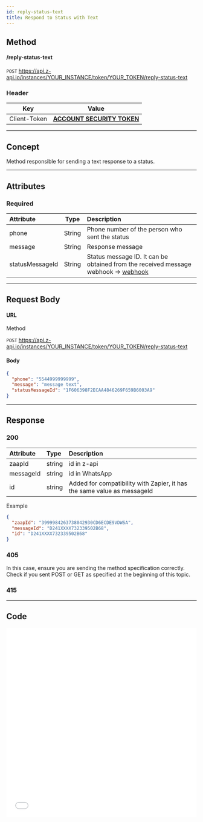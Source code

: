 ```yaml
---
id: reply-status-text  
title: Respond to Status with Text  
---
```


## Method

#### /reply-status-text

`POST` https://api.z-api.io/instances/YOUR_INSTANCE/token/YOUR_TOKEN/reply-status-text

### Header

|      Key       |            Value            |
| :------------: |     :-----------------:     |
|  Client-Token  | **[ACCOUNT SECURITY TOKEN](../security/client-token)** |

---

## Concept

Method responsible for sending a text response to a status.

---

## Attributes

### Required

| Attribute  |  Type  | Description                        |
| :--------- | :----: | :--------------------------------- |
| phone      | String | Phone number of the person who sent the status |
| message    | String | Response message |
| statusMessageId | String | Status message ID. It can be obtained from the received message webhook -> [webhook](../webhooks/on-message-received) |

---

## Request Body

#### URL

Method

`POST` https://api.z-api.io/instances/YOUR_INSTANCE/token/YOUR_TOKEN/reply-status-text

#### Body

```json
{
  "phone": "5544999999999",
  "message": "message text",
  "statusMessageId": "1F606398F2ECAA4846269F659B6003A9"
}
```

---

## Response

### 200

| Attribute  |  Type  | Description                     |
| :--------- | :----- | :------------------------------ |
| zaapId     | string | id in z-api                      |
| messageId  | string | id in WhatsApp                   |
| id         | string | Added for compatibility with Zapier, it has the same value as messageId |

Example

```json
{
  "zaapId": "3999984263738042930CD6ECDE9VDWSA",
  "messageId": "D241XXXX732339502B68",
  "id": "D241XXXX732339502B68"
}
```

### 405

In this case, ensure you are sending the method specification correctly. Check if you sent POST or GET as specified at the beginning of this topic.

### 415

---

## Code

<iframe src="//api.apiembed.com/?source=https://raw.githubusercontent.com/Z-API/z-api-docs/main/json-examples/reply-status-text.json&targets=all" frameborder="0" scrolling="no" width="100%" height="500px" seamless></iframe>
